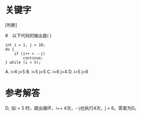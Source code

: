 # 关键字

[判断]

#　以下代码的输出是( )
```
int i = 1, j = 10;
do {
	if (i++ > --j)
		continue;
} while (i < 5);
```
A. i=6 j=5
B. i=5 j=5
C. i=6 j=4
D. i=5 j=6

# 参考解答

D;
当i = 5 时，跳出循环，i++ 4次，--j也执行4次，j = 6。答案为D。


